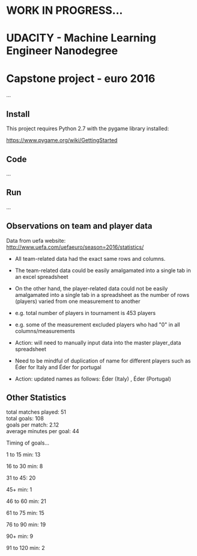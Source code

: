# WORK IN PROGRESS...

# UDACITY - Machine Learning Engineer Nanodegree

# Capstone project - euro 2016

...

## Install

This project requires Python 2.7 with the pygame library installed:

https://www.pygame.org/wiki/GettingStarted

## Code

...

## Run

...

## Observations on team and player data

Data from uefa website:  http://www.uefa.com/uefaeuro/season=2016/statistics/

- All team-related data had the exact same rows and columns.  
- The team-related data could be easily amalgamated into a single tab in an excel spreadsheet

- On the other hand, the player-related data could not be easily amalgamated into a single
tab in a spreadsheet as the number of rows (players) varied from one measurement to another
- e.g. total number of players in tournament is 453 players
- e.g. some of the measurement excluded players who had "0" in all columns/measurements
- Action:  will need to manually input data into the master player_data spreadsheet

- Need to be mindful of duplication of name for different players such as Éder for Italy and Éder for portugal
- Action:  updated names as follows:  Éder (Italy) , Éder (Portugal)

## Other Statistics

total matches played: 51	
total goals: 108	
goals per match: 2.12 	
average minutes per goal: 44

Timing of goals...

1 to 15 min: 	13

16 to 30 min: 	8

31 to 45: 		20

45+ min: 		1

46 to 60 min: 	21

61 to 75 min: 	15

76 to 90 min: 	19

90+ min: 		9

91 to 120 min:	2


